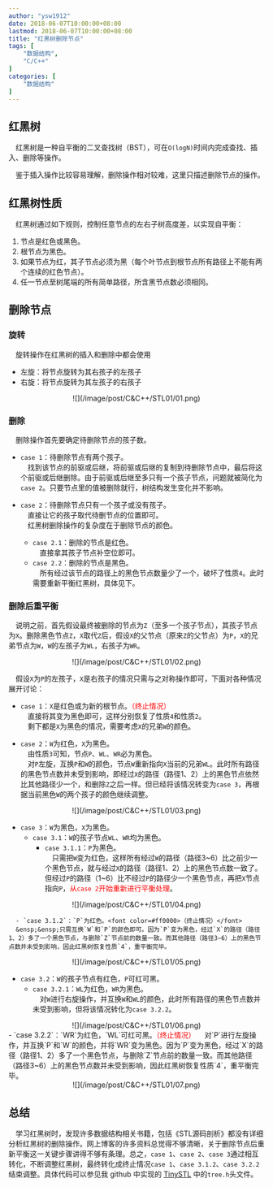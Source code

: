 ```yaml
---
author: "ysw1912"
date: 2018-06-07T10:00:00+08:00
lastmod: 2018-06-07T10:00:00+08:00
title: "红黑树删除节点"
tags: [
    "数据结构",
    "C/C++"
]
categories: [
    "数据结构"
]
---
```


## 红黑树

&ensp;&ensp;红黑树是一种自平衡的二叉查找树（BST），可在`O(logN)`时间内完成查找、插入、删除等操作。

&ensp;&ensp;鉴于插入操作比较容易理解，删除操作相对较难，这里只描述删除节点的操作。

## 红黑树性质

&ensp;&ensp;红黑树通过如下规则，控制任意节点的左右子树高度差，以实现自平衡：

1. 节点是红色或黑色。
2. 根节点为黑色。
3. 如果节点为红，其子节点必须为黑（每个叶节点到根节点所有路径上不能有两个连续的红色节点）。
4. 任一节点至树尾端的所有简单路径，所含黑节点数必须相同。

## 删除节点

### 旋转

&ensp;&ensp;旋转操作在红黑树的插入和删除中都会使用

- 左旋：将节点旋转为其右孩子的左孩子
- 右旋：将节点旋转为其左孩子的右孩子
<div align=center>![](/image/post/C&C++/STL01/01.png)</div>

### 删除

&ensp;&ensp;删除操作首先要确定待删除节点的孩子数。

- `case 1`：待删除节点有两个孩子。  
&ensp;&ensp;找到该节点的前驱或后继，将前驱或后继的复制到待删除节点中，最后将这个前驱或后继删除。由于前驱或后继至多只有一个孩子节点，问题就被简化为`case 2`。只要节点里的值被删除就行，树结构发生变化并不影响。

- `case 2`：待删除节点只有一个孩子或没有孩子。  
&ensp;&ensp;直接让它的孩子取代待删节点的位置即可。  
&ensp;&ensp;红黑树删除操作的复杂度在于删除节点的颜色。
  - `case 2.1`：删除的节点是红色。  
&ensp;&ensp;直接拿其孩子节点补空位即可。
  - `case 2.2`：删除的节点是黑色。  
&ensp;&ensp;所有经过该节点的路径上的黑色节点数量少了一个，破坏了性质`4`。此时需要重新平衡红黑树，具体见下。

### 删除后重平衡

&ensp;&ensp;说明之前，首先假设最终被删除的节点为`Z`（至多一个孩子节点），其孩子节点为`X`。删除黑色节点`Z`，`X`取代`Z`后，假设`X`的父节点（原来`Z`的父节点）为`P`，`X`的兄弟节点为`W`，`W`的左孩子为`WL`，右孩子为`WR`。
<div align=center>![](/image/post/C&C++/STL01/02.png)</div>

&ensp;&ensp;假设`X`为`P`的左孩子，`X`是右孩子的情况只需与之对称操作即可，下面对各种情况展开讨论：

- `case 1`：`X`是红色或为新的根节点。<font color=#ff0000>（终止情况）</font>  
  &ensp;&ensp;直接将其变为黑色即可，这样分别恢复了性质`4`和性质`2`。  
  &ensp;&ensp;剩下都是`X`为黑色的情况，需要考虑`X`的兄弟`W`的颜色。

- `case 2`：`W`为红色，`X`为黑色。  
  &ensp;&ensp;由性质`3`可知，节点`P`、`WL`、`WR`必为黑色。  
  &ensp;&ensp;对`P`左旋，互换`P`和`W`的颜色，节点`W`重新指向`X`当前的兄弟`WL`。此时所有路径的黑色节点数并未受到影响，即经过`X`的路径（路径1、2）上的黑色节点依然比其他路径少一个，和删除`Z`之后一样。但已经将该情况转变为`case 3`，再根据当前黑色`W`的两个孩子的颜色继续调整。
<div align=center>![](/image/post/C&C++/STL01/03.png)</div>

- `case 3`：`W`为黑色，`X`为黑色。
  - `case 3.1`：`W`的孩子节点`WL`、`WR`均为黑色。
      - `case 3.1.1`：`P`为黑色。  
      &ensp;&ensp;只需把`W`变为红色，这样所有经过`W`的路径（路径3~6）比之前少一个黑色节点，就与经过`X`的路径（路径1、2）上的黑色节点数一致了。但经过`P`的路径（1~6）比不经过`P`的路径少一个黑色节点，再把`X`节点指向`P`，<font color=#ff0000>从`case 2`开始重新进行平衡处理</font>。
<div align=center>![](/image/post/C&C++/STL01/04.png)</div>

      - `case 3.1.2`：`P`为红色。<font color=#ff0000>（终止情况）</font>  
      &ensp;&ensp;只需互换`W`和`P`的颜色即可。因为`P`变为黑色，经过`X`的路径（路径1、2）多了一个黑色节点，与删除`Z`节点前的数量一致。而其他路径（路径3~6）上的黑色节点数并未受到影响，因此红黑树恢复性质`4`，重平衡完毕。
<div align=center>![](/image/post/C&C++/STL01/05.png)</div>

  - `case 3.2`：`W`的孩子节点有红色，`P`可红可黑。
      - `case 3.2.1`：`WL`为红色，`WR`为黑色。  
      &ensp;&ensp;对`W`进行右旋操作，并互换`W`和`WL`的颜色，此时所有路径的黑色节点数并未受到影响，但将该情况转化为`case 3.2.2`。
<div align=center>![](/image/post/C&C++/STL01/06.png)</div>
      - `case 3.2.2`：`WR`为红色，`WL`可红可黑。<font color=#ff0000>（终止情况）</font>  
      &ensp;&ensp;对`P`进行左旋操作，并互换`P`和`W`的颜色，并将`WR`变为黑色。因为`P`变为黑色，经过`X`的路径（路径1、2）多了一个黑色节点，与删除`Z`节点前的数量一致。而其他路径（路径3~6）上的黑色节点数并未受到影响，因此红黑树恢复性质`4`，重平衡完毕。
<div align=center>![](/image/post/C&C++/STL01/07.png)</div>

## 总结

&ensp;&ensp;学习红黑树时，发现许多数据结构相关书籍，包括《STL源码剖析》都没有详细分析红黑树的删除操作。网上博客的许多资料总觉得不够清晰，关于删除节点后重新平衡这一关键步骤讲得不够有条理。总之，`case 1`、`case 2`、`case 3`通过相互转化，不断调整红黑树，最终转化成终止情况`case 1`、`case 3.1.2`、`case 3.2.2`结束调整。具体代码可以参见我 github 中实现的 [TinySTL](https://github.com/ysw1912/TinySTL) 中的`tree.h`头文件。

